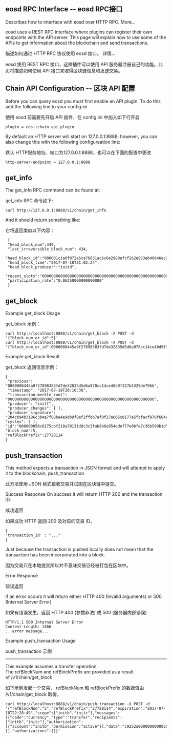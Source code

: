 ## eosd RPC Interface -- eosd RPC接口

Describes how to interface with eosd over HTTP RPC. More...

eosd uses a REST RPC interface where plugins can register their own endpoints with the API server. This page will explain how to use some of the APIs to get information about the blockchain and send transactions.

描述如何通过 HTTP RPC 协议使用 eosd 接口。 详情...

eosd 使用 REST RPC 接口，这样插件可以使用 API 服务器注册自己的功能。此页将描述如何使用 API 接口来取得区块链信息和发送交易。

## Chain API Configuration -- 区块 API 配置

Before you can query eosd you must first enable an API plugin. To do this add the following line to your config.ini

使用 eosd 前需要先开启 API 插件，在 config.ini 中加入如下行开启

    plugin = eos::chain_api_plugin
    

By default an HTTP server will start on 127.0.0.1:8888; however, you can also change this with the following configureation line:

默认 HTTP服务地址、端口为127.0.0.1:8888，也可以在下面的配置中更改

    http-server-endpoint = 127.0.0.1:8888
    

## get_info

The get_info RPC command can be found at:

get_info RPC 命令如下:

    curl http://127.0.0.1:8888/v1/chain/get_info
    

And it should return something like:

它将返回类似以下内容：

     {
     "head_block_num":449,
     "last_irreversible_block_num": 434,
     "head_block_id":"000001c1a0f072a5ca76831ac6c6e2988efcf162e953eb40046ec2ceca817a9f",
     "head_block_time":"2017-07-18T21:02:24",
     "head_block_producer":"initd",
     "recent_slots":"0000000000000000000000000000000000000000000000000000000000001111",
     "participation_rate":"0.06250000000000000"
     }
    
    

## get_block

Example get_block Usage

get_block 示例：

    curl http://localhost:8888/v1/chain/get_block -X POST -d '{"block_num_or_id":5}'
    curl http://localhost:8888/v1/chain/get_block -X POST -d  '{"block_num_or_id":0000000445a9f27898383fd7de32835d5d6a978cc14ce40d9f327b5329de796b}'
    

Example get_block Result

get_block 返回信息示例：

    {
     "previous": "0000000445a9f27898383fd7de32835d5d6a978cc14ce40d9f327b5329de796b",
     "timestamp": "2017-07-18T20:16:36",
     "transaction_merkle_root": "0000000000000000000000000000000000000000000000000000000000000000",
     "producer": "initf",
     "producer_changes": [ ],
     "producer_signature":  "204cb94b3186c3b4a7f88be4e9db9f8af2ffdb7ef0f27a065c8177a5fcfacf876f684e59c39fb009903c0c59220b147bb07f1144df1c65d26c57b534a76dd29073",
    "cycles": [ ],
    "id":"000000050c0175cbf218a70131ddc3c3fab8b6e954edef77e0bfe7c36b599b1d",
    "block_num":5,
    "refBlockPrefix":27728114
    }
    
    

## push_transaction

This method expects a transaction in JSON format and will attempt to apply it to the blockchain, push_transaction

此方法使用 JSON 格式接收交易并试图在区块链中提交。

Success Response On success it will return HTTP 200 and the transaction ID.

成功返回

如果成功 HTTP 返回 200 及对应的交易 ID。 

    {
    'transaction_id' : "..."
    }
    

Just because the transaction is pushed locally does not mean that the transaction has been incorporated into a block.

因为交易只在本地提交所以并不意味交易已经被打包在区块中。

Error Response

错误返回

If an error occurs it will return either HTTP 400 (Invalid arguments) or 500 (Internal Server Error)

如果有错误发生，返回 HTTP 400 (参数非法) 或 500 (服务器内部错误)

    HTTP/1.1 500 Internal Server Error
    Content-Length: 1466
    ...error message...
    

Example push_transaction Usage

push_transaction 示例

* * *

This example assumes a transfer operation. The refBlockNum and refBlockPrefix are provided as a result of /v1/chain/get_block

如下示例发起一个交易， refBlockNum 和 refBlockPrefix 的数据值由 /v1/chain/get_block 取得。

    curl http://localhost:8888/v1/chain/push_transaction -X POST -d '{"refBlockNum":"5","refBlockPrefix":"27728114","expiration":"2017-07-18T22:28:49","scope":["initb","initc"],"messages":[{"code":"currency","type":"transfer","recipients":["initb","initc"],"authorization":[{"account":"initb","permission":"active"}],"data":"c9252a0000000000050f14dc29000000d00700000000000008454f530000000000"}],"signatures":[],"authorizations":[]}'